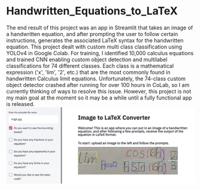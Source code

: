 # Handwritten_Equations_to_LaTeX
The end result of this project was an app in Streamlit that takes an image of a handwritten equation, and after prompting the user to follow certain instructions, generates the associated LaTeX syntax for the handwritten equation. This project dealt with custom multi class classification using YOLOv4 in Google Colab. For training, I identified 10,000 calculus equations and trained CNN enabling custom object detection and multilabel classifications for 74 different classes. Each class is a mathematical expression ('x', 'lim', '2', etc.) that are the most commonly found in handwritten Calculus limit equations. Unfortunately, the 74-class custom object detector crashed after running for over 100 hours in CoLab, so I am currently thinking of ways to resolve this issue. However, this project is not my main goal at the moment so it may be a while until a fully functional app is released.
<img src="images/latexconverter.png">
